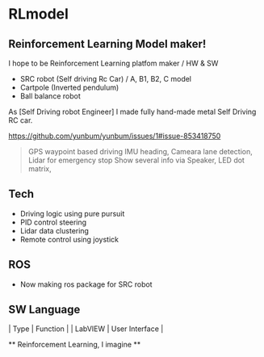 # RLmodel
## Reinforcement Learning Model maker!

I hope to be Reinforcement Learning platfom maker / HW & SW


- SRC robot (Self driving Rc Car) / A, B1, B2, C model
- Cartpole (Inverted pendulum)
- Ball balance robot

As [Self Driving robot Engineer] I made fully hand-made metal Self Driving RC car.

https://github.com/yunbum/yunbum/issues/1#issue-853418750

>GPS waypoint based driving
>IMU heading, Cameara lane detection, Lidar for emergency stop
>Show several info via Speaker, LED dot matrix,

## Tech
- Driving logic using pure pursuit
- PID control steering
- Lidar data clustering
- Remote control using joystick

## ROS
- Now making ros package for SRC robot


## SW Language
|  Type  |  Function |
| LabVIEW | User Interface |

** Reinforcement Learning, I imagine **


